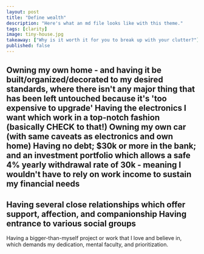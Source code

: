 ```yaml
---
layout: post
title: "Define wealth"
description: "Here's what an md file looks like with this theme."
tags: [clarity]
image: tiny-house.jpg
takeaway: ["Why is it worth it for you to break up with your clutter?"]
published: false
---
```


Owning my own home - and having it be built/organized/decorated to my desired standards, where there isn't any major thing that has been left untouched because it's 'too expensive to upgrade'
Having the electronics I want which work in a top-notch fashion (basically CHECK to that!)
Owning my own car (with same caveats as electronics and own home)
Having no debt; $30k or more in the bank; and an investment portfolio which allows a safe 4% yearly withdrawal rate of 30k - meaning I wouldn't have to rely on work income to sustain my financial needs
-----------
Having several close relationships which offer support, affection, and companionship
Having entrance to various social groups
-----------
Having a bigger-than-myself project or work that I love and believe in, which demands my dedication, mental faculty, and prioritization.
